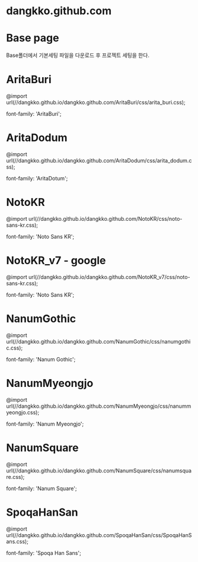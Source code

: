 # dangkko.github.com
# Base page
Base폴더에서 기본세팅 파일을 다운로드 후 프로젝트 세팅을 한다.
# 

# AritaBuri
@import url(//dangkko.github.io/dangkko.github.com/AritaBuri/css/arita_buri.css);

font-family: 'AritaBuri';

# AritaDodum
@import url(//dangkko.github.io/dangkko.github.com/AritaDodum/css/arita_dodum.css);

font-family: 'AritaDotum';

# NotoKR
@import url(//dangkko.github.io/dangkko.github.com/NotoKR/css/noto-sans-kr.css);

font-family: 'Noto Sans KR';

# NotoKR_v7 - google
@import url(//dangkko.github.io/dangkko.github.com/NotoKR_v7/css/noto-sans-kr.css);

font-family: 'Noto Sans KR';

# NanumGothic
@import url(//dangkko.github.io/dangkko.github.com/NanumGothic/css/nanumgothic.css);

font-family: 'Nanum Gothic';

# NanumMyeongjo
@import url(//dangkko.github.io/dangkko.github.com/NanumMyeongjo/css/nanummyeongjo.css);

font-family: 'Nanum Myeongjo';

# NanumSquare
@import url(//dangkko.github.io/dangkko.github.com/NanumSquare/css/nanumsquare.css);

font-family: 'Nanum Square';

# SpoqaHanSan
@import url(//dangkko.github.io/dangkko.github.com/SpoqaHanSan/css/SpoqaHanSans.css);

font-family: 'Spoqa Han Sans';
